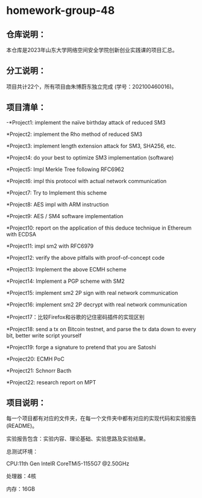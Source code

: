 # homework-group-48
## 仓库说明：
本仓库是2023年山东大学网络空间安全学院创新创业实践课的项目汇总。
## 分工说明：
项目共计22个，所有项目由朱博蔚东独立完成 (学号：202100460016)。
## 项目清单：
-*Project1: implement the naïve birthday attack of reduced SM3

*Project2: implement the Rho method of reduced SM3

*Project3: implement length extension attack for SM3, SHA256, etc.

*Project4: do your best to optimize SM3 implementation (software)

*Project5: Impl Merkle Tree following RFC6962

*Project6: impl this protocol with actual network communication

*Project7: Try to Implement this scheme

*Project8: AES impl with ARM instruction

*Project9: AES / SM4 software implementation

*Project10: report on the application of this deduce technique in Ethereum with ECDSA

*Project11: impl sm2 with RFC6979

*Project12: verify the above pitfalls with proof-of-concept code

*Project13: Implement the above ECMH scheme

*Project14: Implement a PGP scheme with SM2

*Project15: implement sm2 2P sign with real network communication

*Project16: implement sm2 2P decrypt with real network communication

*Project17：比较Firefox和谷歌的记住密码插件的实现区别

*Project18: send a tx on Bitcoin testnet, and parse the tx data down to every bit, better write script yourself

*Project19: forge a signature to pretend that you are Satoshi

*Project20: ECMH PoC

*Project21: Schnorr Bacth

*Project22: research report on MPT
## 项目说明：
每一个项目都有对应的文件夹，在每一个文件夹中都有对应的实现代码和实验报告(README)。

实验报告包含：实验内容、理论基础、实验思路及实验结果。

总测试环境：

CPU:11th Gen lntelR CoreTMi5-1155G7 @2.50GHz

处理器：4核

内存：16GB
